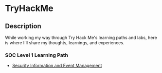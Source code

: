 <h1>TryHackMe</h1>

<h2>Description</h2>

While working my way through Try Hack Me's learning paths and labs, here is where I'll share my thoughts, learnings, and experiences.

<h3>SOC Level 1 Learning Path</h3>

  - <a href="https://github.com/securedbyjames/TryHackMe/blob/main/Security%20Info%20and%20Event%20Management.md">Security Information and Event Management</a>
